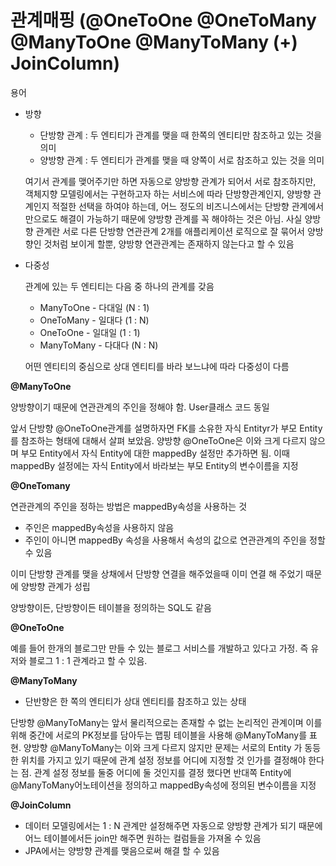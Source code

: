# 관계매핑 (@OneToOne @OneToMany @ManyToOne @ManyToMany (+) JoinColumn)

용어

- 방향

  - 단방향 관계 : 두 엔티티가 관계를 맺을 때 한쪽의 엔티티만 참조하고 있는 것을 의미
  - 양방향 관계 : 두 엔티티가 관계를 맺을 때 양쪽이 서로 참조하고 있는 것을 의미

  여기서 관계를 맺어주기만 하면 자동으로 양방향 관계가 되어서 서로 참조하지만, 객체지향 모델링에서는 구현하고자 하는 서비스에 따라 단방향관계인지, 양방향 관계인지 적절한 선택을 하여야 하는데, 어느 정도의 비즈니스에서는 단방향 관계에서만으로도 해결이 가능하기 때문에 양방향 관계를 꼭 해야하는 것은 아님. 사실 양방향 관계란 서로 다른 단방향 연관관계 2개를 애플리케이션 로직으로 잘 묶어서 양방향인 것처럼 보이게 할뿐, 양방향 연관관계는 존재하지 않는다고 할 수 있음

- 다중성

  관계에 있는 두 엔티티는 다음 중 하나의 관계를 갖음

  - ManyToOne - 다대일 (N : 1)
  - OneToMany - 일대다 (1 : N)
  - OneToOne - 일대일 (1 : 1)
  - ManyToMany - 다대다 (N : N)

  어떤 엔티티의 중심으로 상대 엔티티를 바라 보느냐에 따라 다중성이 다름

**@ManyToOne**

양방향이기 때문에 연관관계의 주인을 정해야 함. User클래스 코드 동일

앞서 단방향 @OneToOne관계를 설명하자면 FK를 소유한 자식 Entityr가 부모 Entity를 참조하는 형태에 대해서 살펴 보았음. 양방향 @OneToOne은 이와 크게 다르지 않으며 부모 Entity에서 자식 Entity에 대한 mappedBy 설정만 추가하면 됨. 이때 mappedBy 설정에는 자식 Entity에서 바라보는 부모 Entity의 변수이름을 지정

**@OneTomany**

연관관계의 주인을 정하는 방법은 mappedBy속성을 사용하는 것

- 주인은 mappedBy속성을 사용하지 않음
- 주인이 아니면 mappedBy 속성을 사용해서 속성의 값으로 연관관계의 주인을 정할 수 있음

이미 단방향 관계를 맺을 상채에서 단방향 연결을 해주었을때 이미 연결 해 주었기 때문에 양방향 관계가 성립

양방향이든, 단방향이든 테이블을 정의하는 SQL도 같음

**@OneToOne**

예를 들어 한개의 블로그만 만들 수 있는 블로그 서비스를 개발하고 있다고 가정. 즉 유저와 블로그 1 : 1 관계라고 할 수 있음.

**@ManyToMany**

- 단반향은 한 쪽의 엔티티가 상대 엔티티를 참조하고 있는 상태

단방향 @ManyToMany는 앞서 물리적으로는 존재할 수 없는 논리적인 관계이며 이를 위해 중간에 서로의 PK정보를 담아두는 맵핑 테이블을 사용해 @ManyToMany를 표현. 양방향 @ManyToMany는 이와 크게 다르지 않지만 문제는 서로의 Entity 가 동등한 위치를 가지고 있기 때문에 관계 설정 정보를 어디에 지정할 것 인가를 결정해야 한다는 점. 관계  설정 정보를 둘중 어디에 둘 것인지를 결정 했다면 반대쪽 Entity에 @ManyToMany어노테이션을 정의하고 mappedBy속성에 정의된 변수이름을 지정

**@JoinColumn**

- 데이터 모델링에서는 1 : N 관계만 설정해주면 자동으로 양방향 관계가 되기 때문에 어느 테이블에서든 join만 해주면 원하는 컬럼들을 가져올 수 있음
- JPA에서는 양방향 관계를 맺음으로써 해결 할 수 있음



